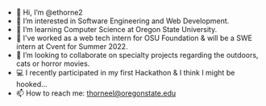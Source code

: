- 👋 Hi, I’m @ethorne2
- 👀 I’m interested in Software Engineering and Web Development.
- 🌱 I’m learning Computer Science at Oregon State University.
- 💼 I've worked as a web tech intern for OSU Foundation & will be a SWE intern at Cvent for Summer 2022.
- 💞️ I’m looking to collaborate on specialty projects regarding the outdoors, cats or horror movies.
- 💻 I recently participated in my first Hackathon & I think I might be hooked...
- 📫 How to reach me: thorneel@oregonstate.edu

<!---
ethorne2/ethorne2 is a ✨ special ✨ repository because its `README.md` (this file) appears on your GitHub profile.
You can click the Preview link to take a look at your changes.
--->
